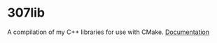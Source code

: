 # 307lib
A compilation of my C++ libraries for use with CMake.
[Documentation](https://radj307.github.io/307lib/html/index.html)
